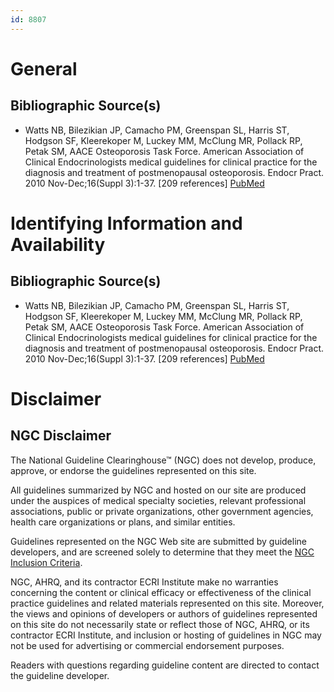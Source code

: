 ```yaml
---
id: 8807
---
```


# General

## Bibliographic Source(s)

- Watts NB, Bilezikian JP, Camacho PM, Greenspan SL, Harris ST, Hodgson SF, Kleerekoper M, Luckey MM, McClung MR, Pollack RP, Petak SM, AACE Osteoporosis Task Force. American Association of Clinical Endocrinologists medical guidelines for clinical practice for the diagnosis and treatment of postmenopausal osteoporosis. Endocr Pract. 2010 Nov-Dec;16(Suppl 3):1-37. [209 references] [ PubMed ](http://www.ncbi.nlm.nih.gov/entrez/query.fcgi?cmd=Retrieve&db=pubmed&dopt=Abstract&list_uids=21224201)

# Identifying Information and Availability

## Bibliographic Source(s)

- Watts NB, Bilezikian JP, Camacho PM, Greenspan SL, Harris ST, Hodgson SF, Kleerekoper M, Luckey MM, McClung MR, Pollack RP, Petak SM, AACE Osteoporosis Task Force. American Association of Clinical Endocrinologists medical guidelines for clinical practice for the diagnosis and treatment of postmenopausal osteoporosis. Endocr Pract. 2010 Nov-Dec;16(Suppl 3):1-37. [209 references] [ PubMed ](http://www.ncbi.nlm.nih.gov/entrez/query.fcgi?cmd=Retrieve&db=pubmed&dopt=Abstract&list_uids=21224201)

# Disclaimer

## NGC Disclaimer

The National Guideline Clearinghouse™ (NGC) does not develop, produce, approve, or endorse the guidelines represented on this site.

All guidelines summarized by NGC and hosted on our site are produced under the auspices of medical specialty societies, relevant professional associations, public or private organizations, other government agencies, health care organizations or plans, and similar entities.

Guidelines represented on the NGC Web site are submitted by guideline developers, and are screened solely to determine that they meet the [NGC Inclusion Criteria](/help-and-about/summaries/inclusion-criteria).

NGC, AHRQ, and its contractor ECRI Institute make no warranties concerning the content or clinical efficacy or effectiveness of the clinical practice guidelines and related materials represented on this site. Moreover, the views and opinions of developers or authors of guidelines represented on this site do not necessarily state or reflect those of NGC, AHRQ, or its contractor ECRI Institute, and inclusion or hosting of guidelines in NGC may not be used for advertising or commercial endorsement purposes.

Readers with questions regarding guideline content are directed to contact the guideline developer.

